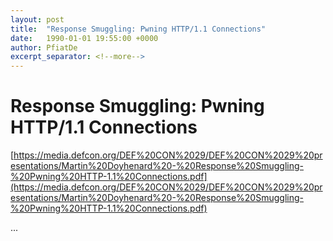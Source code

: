 ```yaml
---
layout: post
title:  "Response Smuggling: Pwning HTTP/1.1 Connections"
date:   1990-01-01 19:55:00 +0000
author: PfiatDe
excerpt_separator: <!--more-->
---
```


# Response Smuggling: Pwning HTTP/1.1 Connections
[https://media.defcon.org/DEF%20CON%2029/DEF%20CON%2029%20presentations/Martin%20Doyhenard%20-%20Response%20Smuggling-%20Pwning%20HTTP-1.1%20Connections.pdf](https://media.defcon.org/DEF%20CON%2029/DEF%20CON%2029%20presentations/Martin%20Doyhenard%20-%20Response%20Smuggling-%20Pwning%20HTTP-1.1%20Connections.pdf)

...
<!--more-->

